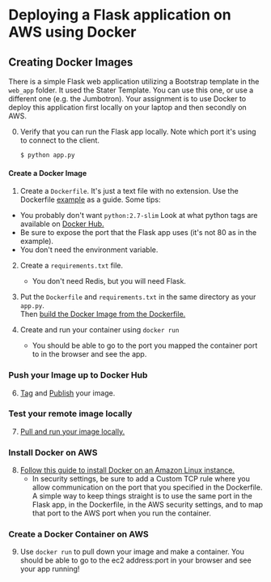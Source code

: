 # Deploying a Flask application on AWS using Docker

## Creating Docker Images
There is a simple Flask web application utilizing a Bootstrap template in the
`web_app` folder.  It used the Stater Template.  You can use this one, or use a different one
(e.g. the Jumbotron).  Your assignment is to use Docker to deploy this application
first locally on your laptop and then secondly on AWS.

0. Verify that you can run the Flask app locally. Note which port it's using to connect to the client.   
   ```
   $ python app.py
   ```

#### Create a Docker Image

1.  Create a `Dockerfile`.  It's just a text file with no extension.  Use the Dockerfile [example](https://docs.docker.com/get-started/part2/#define-a-container-with-dockerfile)
   as a guide.  Some tips:  
   - You probably don't want `python:2.7-slim`  Look at what python tags are available on [Docker Hub.](https://hub.docker.com/_/python/)  
   - Be sure to expose the port that the Flask app uses (it's not 80 as in the example).  
   - You don't need the environment variable.  

2. Create a `requirements.txt` file.  
   - You don't need Redis, but you will need Flask.
    
3. Put the `Dockerfile` and `requirements.txt` in the same directory as your `app.py`.  
   Then [build the Docker Image from the Dockerfile.](https://docs.docker.com/get-started/part2/#build-the-app)

4. Create and run your container using `docker run`
   - You should be able to go to the port you mapped the container port to in the browser and see the app.

### Push your Image up to Docker Hub
6. [Tag](https://docs.docker.com/get-started/part2/#tag-the-image) and [Publish](https://docs.docker.com/get-started/part2/#publish-the-image)
   your image.

### Test your remote image locally

7. [Pull and run your image locally.](https://docs.docker.com/get-started/part2/#pull-and-run-the-image-from-the-remote-repository)


### Install Docker on AWS


8. [Follow this guide to install Docker on an Amazon Linux instance.](https://docs.aws.amazon.com/AmazonECS/latest/developerguide/docker-basics.html?shortFooter=true#install_docker)
   - In security settings, be sure to add a Custom TCP rule where you allow communication on the port that you specified in the Dockerfile.
   A simple way to keep things straight is to use the same port in the Flask app, in the Dockerfile, in the AWS security settings, and to
   map that port to the AWS port when you run the container.

### Create a Docker Container on AWS

9. Use `docker run` to pull down your image and make a container.  You should be able to go to the ec2 address:port in your browser and see your app running!
